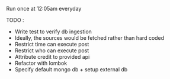 Run once at 12:05am everyday

TODO :
- Write test to verify db ingestion
- Ideally, the sources would be fetched rather than hard coded
- Restrict time can execute post
- Restrict who can execute post
- Attribute credit to provided api
- Refactor with lombok
- Specify default mongo db + setup external db